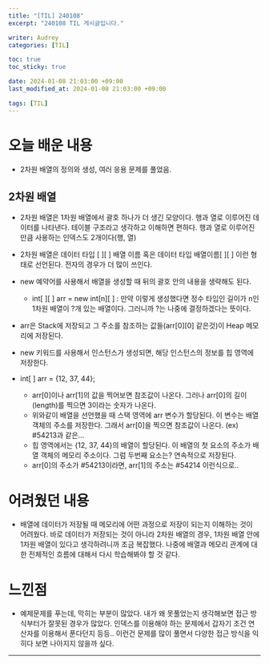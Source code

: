 ```yaml
---
title: "[TIL] 240108"
excerpt: "240108 TIL 게시글입니다."

writer: Audrey
categories: [TIL]

toc: true
toc_sticky: true

date: 2024-01-08 21:03:00 +09:00
last_modified_at: 2024-01-08 21:03:00 +09:00

tags: [TIL]
---
```


# 오늘 배운 내용
- 2차원 배열의 정의와 생성, 여러 응용 문제를 풀었음.
## 2차원 배열
- 2차원 배열은 1차원 배열에서 괄호 하나가 더 생긴 모양이다. 행과 열로 이루어진 데이터를 나타낸다. 테이블 구조라고 생각하고 이해하면 편하다. 행과 열로 이루어진 만큼 사용하는 인덱스도 2개이다(행, 열)
- 2차원 배열은 데이터 타입 [ ][ ] 배열 이름 혹은 데이터 타입 배열이름[ ][ ] 이런 형태로 선언된다. 전자의 경우가 더 많이 쓰인다.
- new 예약어를 사용해서 배열을 생성할 때 뒤의 괄호 안의 내용을 생략해도 된다.
  - int[ ][ ] arr = new int[n][ ] : 만약 이렇게 생성했다면 정수 타입인 길이가 n인 1차원 배열이 ?개 있는 배열이다. 그러니까 ?는 나중에 결정하겠다는 뜻이다.
- arr은 Stack에 저장되고 그 주소를 참조하는 값들(arr[0][0] 같은것)이 Heap 메모리에 저장된다.

- new 키워드를 사용해서 인스턴스가 생성되면, 해당 인스턴스의 정보를 힙 영역에 저장한다.
- int[ ] arr = {12, 37, 44};
  - arr[0]이나 arr[1]의 값을 찍어보면 참조값이 나온다. 그러나 arr[0]의 길이(length)를 찍으면 3이라는 숫자가 나온다.
  - 위와같이 배열을 선언했을 때 스택 영역에 arr 변수가 할당된다. 이 변수는 배열 객체의 주소를 저장한다. 그래서 arr[0]을 찍으면 참조값이 나온다. (ex) #54213과 같은…
  - 힙 영역에서는 {12, 37, 44}의 배열이 할당된다. 이 배열의 첫 요소의 주소가 배열 객체의 메모리 주소이다. 그럼 두번째 요소는? 연속적으로 저장된다.
  - arr[0]의 주소가 #54213이라면, arr[1]의 주소는 #54214 이런식으로..

# 어려웠던 내용
- 배열에 데이터가 저장될 때 메모리에 어떤 과정으로 저장이 되는지 이해하는 것이 어려웠다. 바로 데이터가 저장되는 것이 아니라 2차원 배열의 경우, 1차원 배열 안에 1차원 배열이 있다고 생각하려니까 조금 복잡했다. 나중에 배열과 메모리 관계에 대한 전체적인 흐름에 대해서 다시 학습해봐야 할 것 같다.

# 느낀점
- 예제문제를 푸는데, 막히는 부분이 많았다. 내가 왜 못풀었는지 생각해보면 접근 방식부터가 잘못된 경우가 많았다. 인덱스를 이용해야 하는 문제에서 갑자기 조건 연산자를 이용해서 푼다던지 등등.. 이런건 문제를 많이 풀면서 다양한 접근 방식을 익히다 보면 나아지지 않을까 싶다.


---

<div class="giscus"></div>
<script src="https://giscus.app/client.js"
        data-repo="Audrey-1120/Audrey-1120.github.io"
        data-repo-id="R_kgDOK_Zbjw"
        data-category="General"
        data-category-id="DIC_kwDOK_Zbj84CcHu1"
        data-mapping="pathname"
        data-strict="0"
        data-reactions-enabled="1"
        data-emit-metadata="0"
        data-input-position="bottom"
        data-theme="noborder_gray"
        data-lang="ko"
        crossorigin="anonymous"
        async>
</script>
